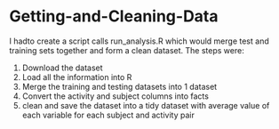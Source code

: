 # Getting-and-Cleaning-Data
I hadto create a script calls run_analysis.R which would merge test and training sets together and form a clean dataset. The steps were:  
1. Download the dataset 
2. Load all the information into R	
3. Merge the training and testing datasets into 1 dataset   
4. Convert the activity and subject columns into facts  
5. clean and save the dataset into a tidy dataset with average value of each variable for each subject and activity pair
